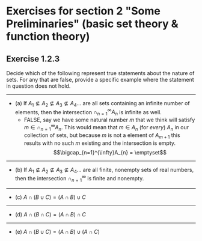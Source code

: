Exercises for section 2 "Some Preliminaries" (basic set theory & function theory)
===

Exercise 1.2.3
---
Decide which of the following represent true statements about the nature of sets. For any that are false, provide a specific example where the statement in question does not hold.

---

* (a) If $A_{1} \nsubseteq A_{2} \nsubseteq A_{3} \nsubseteq A_{4} ...$ are all sets containing an infinite number of elements, then the intersection $\cap_{n=1}^{\infty}A_{n}$ is infinite as well.
    - FALSE, say we have some natural number $m$ that we think will satisfy $m \in \cap_{n=1}^{\infty}A_{n}.$ This would mean that $m \in A_{n}$ (for *every*) $A_{n}$ in our collection of sets, but because $m$ is not a element of $A_{m+1}$ this results with no such $m$ existing and the intersection is empty. $$\bigcap_{n=1}^{\infty}A_{n} = \emptyset$$

---

* (b) If $A_{1} \nsubseteq A_{2} \nsubseteq A_{3} \nsubseteq A_{4} ...$ are all finite, nonempty sets of real numbers, then the intersection $\cap_{n=1}^{\infty}$ is finite and nonempty. 

---

* (c) $A \cap (B \cup C) = (A \cap B) \cup C$

---

* (d) $A \cap (B \cap C) = (A \cap B) \cap C$

---

* (e) $A \cap (B \cup C) = (A \cap B) \cup (A \cap C)$

